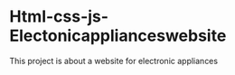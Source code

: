 # Html-css-js-Electonicapplianceswebsite
This project is about a website for electronic appliances 
